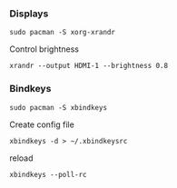 ### Displays

```
sudo pacman -S xorg-xrandr
```

Control brightness
```
xrandr --output HDMI-1 --brightness 0.8
```

### Bindkeys
```
sudo pacman -S xbindkeys
```

Create config file
```
xbindkeys -d > ~/.xbindkeysrc
```

reload
```
xbindkeys --poll-rc
```

